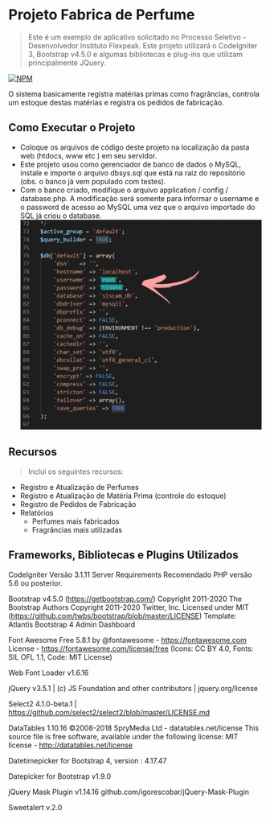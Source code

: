 # Projeto Fabrica de Perfume
> Este é um exemplo de aplicativo solicitado no Processo Seletivo - Desenvolvedor Instituto Flexpeak. Este projeto utilizará o CodeIgniter 3, Bootstrap v4.5.0 e algumas bibliotecas e plug-ins que utilizam principalmente JQuery.

[![NPM](https://img.shields.io/npm/l/react)](https://github.com/andreney/sifap/blob/main/LICENSE)

O sistema basicamente registra matérias primas como fragrâncias, controla um estoque destas matérias e registra os pedidos de fabricação.

## Como Executar o Projeto
* Coloque os arquivos de código deste projeto na localização da pasta web (htdocs, www etc ) em seu servidor.
* Este projeto usou como gerenciador de banco de dados o MySQL, instale e importe o arquivo dbsys.sql que está na raiz do repositório (obs. o banco já vem populado com testes).
* Com o banco criado, modifique o arquivo application / config / database.php. A modificação será somente para informar o username e o password de acesso ao MySQL uma vez que o arquivo importado do SQL já criou o database.
![Exemplo_Edicao](https://github.com/andreney/assets/blob/main/img/mudar_database.png)

## Recursos
> Inclui os seguintes recursos:
* Registro e Atualização de Perfumes
* Registro e Atualização de Matéria Prima (controle do estoque)
* Registro de Pedidos de Fabricação
* Relatórios
    * Perfumes mais fabricados
	* Fragrâncias mais utilizadas

## Frameworks, Bibliotecas e Plugins Utilizados
CodeIgniter Versão 3.1.11
Server Requirements
Recomendado PHP versão 5.6 ou posterior.

Bootstrap v4.5.0 (https://getbootstrap.com/)
Copyright 2011-2020 The Bootstrap Authors
Copyright 2011-2020 Twitter, Inc.
Licensed under MIT (https://github.com/twbs/bootstrap/blob/master/LICENSE)
Template: Atlantis Bootstrap 4 Admin Dashboard

Font Awesome Free 5.8.1 by @fontawesome - https://fontawesome.com
License - https://fontawesome.com/license/free (Icons: CC BY 4.0, Fonts: SIL OFL 1.1, Code: MIT License)

Web Font Loader v1.6.16

jQuery v3.5.1 | (c) JS Foundation and other contributors | jquery.org/license

Select2 4.1.0-beta.1 | https://github.com/select2/select2/blob/master/LICENSE.md

DataTables 1.10.16
©2008-2018 SpryMedia Ltd - datatables.net/license
This source file is free software, available under the following license:
MIT license - http://datatables.net/license

Datetimepicker for Bootstrap 4, version : 4.17.47

Datepicker for Bootstrap v1.9.0

jQuery Mask Plugin v1.14.16
github.com/igorescobar/jQuery-Mask-Plugin

Sweetalert v.2.0

